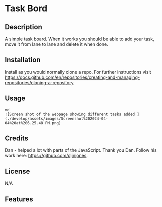 # Task Bord

## Description

A simple task board. 
When it works you should be able to add your task, move it from lane to lane and delete it when done. 

## Installation

Install as you would normally clone a repo. For further instructions visit https://docs.github.com/en/repositories/creating-and-managing-repositories/cloning-a-repository

## Usage
    md
    ![Screen shot of the webpage showing different tasks added ](./develop/assets/images/Screenshot%202024-04-04%20at%206.25.48 PM.png)
    

## Credits

Dan - helped a lot with parts of the JavaScript. Thank you Dan. Follow his work here: https://github.com/djinjones.

## License

N/A


## Features